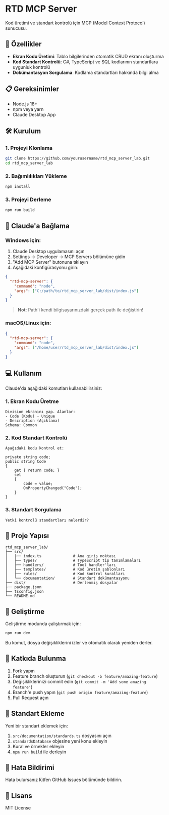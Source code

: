 # RTD MCP Server

Kod üretimi ve standart kontrolü için MCP (Model Context Protocol) sunucusu.

## 🚀 Özellikler

- **Ekran Kodu Üretimi**: Tablo bilgilerinden otomatik CRUD ekranı oluşturma
- **Kod Standart Kontrolü**: C#, TypeScript ve SQL kodlarının standartlara uygunluk kontrolü
- **Dokümantasyon Sorgulama**: Kodlama standartları hakkında bilgi alma

## 📋 Gereksinimler

- Node.js 18+ 
- npm veya yarn
- Claude Desktop App

## 🛠️ Kurulum

### 1. Projeyi Klonlama

```bash
git clone https://github.com/yourusername/rtd_mcp_server_lab.git
cd rtd_mcp_server_lab
```

### 2. Bağımlılıkları Yükleme

```bash
npm install
```

### 3. Projeyi Derleme

```bash
npm run build
```

## 🔧 Claude'a Bağlama

### Windows için:

1. Claude Desktop uygulamasını açın
2. Settings → Developer → MCP Servers bölümüne gidin
3. "Add MCP Server" butonuna tıklayın
4. Aşağıdaki konfigürasyonu girin:

```json
{
  "rtd-mcp-server": {
    "command": "node",
    "args": ["C:/path/to/rtd_mcp_server_lab/dist/index.js"]
  }
}
```

> **Not**: Path'i kendi bilgisayarınızdaki gerçek path ile değiştirin!

### macOS/Linux için:

```json
{
  "rtd-mcp-server": {
    "command": "node",
    "args": ["/home/user/rtd_mcp_server_lab/dist/index.js"]
  }
}
```

## 💻 Kullanım

Claude'da aşağıdaki komutları kullanabilirsiniz:

### 1. Ekran Kodu Üretme

```
Division ekranını yap. Alanlar:
- Code (Kodu) - Unique
- Description (Açıklama)
Schema: Common
```

### 2. Kod Standart Kontrolü

```
Aşağıdaki kodu kontrol et:

private string code;
public string Code
{
    get { return code; }
    set
    {
        code = value;
        OnPropertyChanged("Code");
    }
}
```

### 3. Standart Sorgulama

```
Yetki kontrolü standartları nelerdir?
```

## 📁 Proje Yapısı

```
rtd_mcp_server_lab/
├── src/
│   ├── index.ts              # Ana giriş noktası
│   ├── types/                # TypeScript tip tanımlamaları
│   ├── handlers/             # Tool handler'ları
│   ├── templates/            # Kod üretim şablonları
│   ├── rules/                # Kod kontrol kuralları
│   └── documentation/        # Standart dokümantasyonu
├── dist/                     # Derlenmiş dosyalar
├── package.json
├── tsconfig.json
└── README.md
```

## 🧪 Geliştirme

Geliştirme modunda çalıştırmak için:

```bash
npm run dev
```

Bu komut, dosya değişikliklerini izler ve otomatik olarak yeniden derler.

## 🤝 Katkıda Bulunma

1. Fork yapın
2. Feature branch oluşturun (`git checkout -b feature/amazing-feature`)
3. Değişikliklerinizi commit edin (`git commit -m 'Add some amazing feature'`)
4. Branch'e push yapın (`git push origin feature/amazing-feature`)
5. Pull Request açın

## 📝 Standart Ekleme

Yeni bir standart eklemek için:

1. `src/documentation/standards.ts` dosyasını açın
2. `standardsDatabase` objesine yeni konu ekleyin
3. Kural ve örnekler ekleyin
4. `npm run build` ile derleyin

## 🐛 Hata Bildirimi

Hata bulursanız lütfen GitHub Issues bölümünde bildirin.

## 📄 Lisans

MIT License